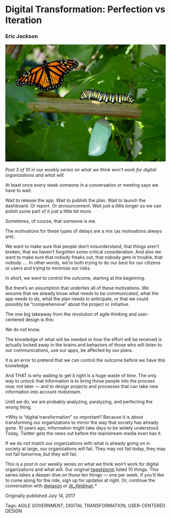 # Digital Transformation: Perfection vs Iteration
### Eric Jackson


![Source: Flickr.com, Richard Crook. Used via CC license.](../assets/butterflies.jpg "Source: Flickr.com, Richard Crook. Used via CC license.")


*Post 3 of 10 in our weekly series on what we think won’t work for digital organizations and what will.*

At least once every week someone in a conversation or meeting says we have to wait.

Wait to release the app. Wait to publish the plan. Wait to launch the dashboard. Or report. Or announcement. Wait just a little longer so we can polish some part of it just a little bit more.

Sometimes, of course, that someone is me.

The motivations for these types of delays are a mix (as motivations always are).

We want to make sure that people don’t misunderstand, that things aren’t broken, that we haven’t forgotten some critical consideration. And also we want to make sure that nobody freaks out, that nobody gets in trouble, that nobody …. In other words, we’re both trying to do our best for our citizens or users and trying to minimize our risks.

In short, we want to control the outcome, starting at the beginning.

But there’s an assumption that underlies all of these motivations. We assume that we already know what needs to be communicated, what the app needs to do, what the plan needs to anticipate, or that we could possibly be “comprehensive” about the project or initiative.

The one big takeaway from the revolution of agile thinking and user-centered design is this:

We do not know.

The knowledge of what will be needed or how the effort will be received is actually locked away in the brains and behaviors of those who will listen to our communications, use our apps, be affected by our plans.

It is an error to pretend that we can control the outcome before we have this knowledge.

And THAT is why waiting to get it right is a huge waste of time. The only way to unlock that information is to bring those people into the process now, not later — and to design projects and processes that can take new information into account midstream.

Until we do, we are probably analyzing, paralyzing, and perfecting the wrong thing.


*Why is “digital transformation” so important? Because it is about transforming our organizations to mirror the way that society has already gone. 10 years ago, information might take days to be widely understood. Today,  Twitter gets the news out before the mainstream media even has it.

If we do not match our organizations with what is already going on in society at large, our organizations will fail. They may not fail today, they may not fail tomorrow, but they will fail.

This is a post in our weekly series on what we think won’t work for digital organizations and what will. Our original [tweetstorm](https://twitter.com/i/moments/878268741989130240?utm_content=buffer21152&utm_medium=social&utm_source=twitter.com&utm_campaign=buffer) listed 10 things. This series takes a deeper dive on those ten things — one per week. If you’d like to come along for the ride, sign up for updates at right. Or, continue the conversation with [@ejaxon](https://twitter.com/ejaxon) or [@_jfeldman](http://twitter.com/_jfeldman).*


Originally published July 14, 2017

Tags: AGILE GOVERNMENT, DIGITAL TRANSFORMATION, USER-CENTERED DESIGN

